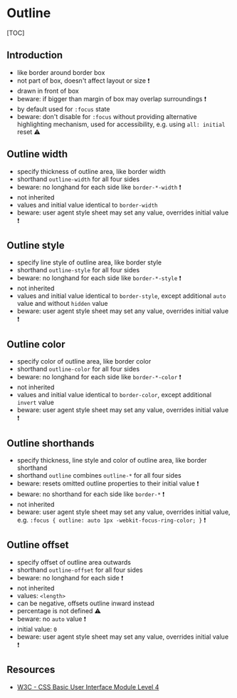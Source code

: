 # Outline

[TOC]



## Introduction

- like border around border box
- not part of box, doesn't affect layout or size ❗️
- drawn in front of box
- beware: if bigger than margin of box may overlap surroundings ❗️
- by default used for `:focus` state
- beware: don't disable for `:focus` without providing alternative highlighting mechanism, used for accessibility, e.g. using `all: initial` reset ⚠️



## Outline width

- specify thickness of outline area, like border width
- shorthand `outline-width` for all four sides
- beware: no longhand for each side like `border-*-width` ❗️
- not inherited
- values and initial value identical to `border-width`
- beware: user agent style sheet may set any value, overrides initial value ❗️



## Outline style

- specify line style of outline area, like border style
- shorthand `outline-style` for all four sides
- beware: no longhand for each side like `border-*-style` ❗️
- not inherited
- values and initial value identical to `border-style`, except additional `auto` value and without `hidden` value
- beware: user agent style sheet may set any value, overrides initial value ❗️



## Outline color

- specify color of outline area, like border color
- shorthand `outline-color` for all four sides
- beware: no longhand for each side like `border-*-color` ❗️
- not inherited
- values and initial value identical to `border-color`, except additional `invert` value
- beware: user agent style sheet may set any value, overrides initial value ❗️



## Outline shorthands

- specify thickness, line style and color of outline area, like border shorthand
- shorthand `outline` combines `outline-*` for all four sides
- beware: resets omitted outline properties to their initial value ❗️
- beware: no shorthand for each side like `border-*` ❗️
- not inherited
- beware: user agent style sheet may set any value, overrides initial value, e.g. `:focus { outline: auto 1px -webkit-focus-ring-color; }` ❗️



## Outline offset

- specify offset of outline area outwards
- shorthand `outline-offset` for all four sides
- beware: no longhand for each side ❗️
- not inherited
- values: `<length>`
- can be negative, offsets outline inward instead
- percentage is not defined ⚠️
- beware: no `auto` value ❗️
- initial value: `0`
- beware: user agent style sheet may set any value, overrides initial value ❗️



## Resources

- [W3C - CSS Basic User Interface Module Level 4](https://www.w3.org/TR/css-ui-4/)